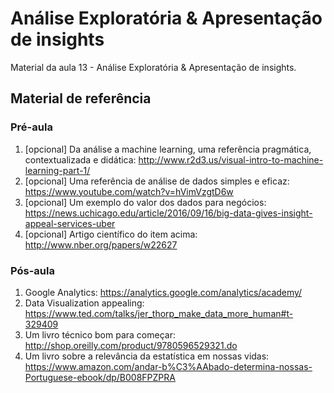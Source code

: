 # Análise Exploratória & Apresentação de insights
Material da aula 13 - Análise Exploratória & Apresentação de insights.

## Material de referência
### Pré-aula
1. [opcional] Da análise a machine learning, uma referência pragmática, contextualizada e didática: http://www.r2d3.us/visual-intro-to-machine-learning-part-1/
2. [opcional] Uma referência de análise de dados simples e eficaz: https://www.youtube.com/watch?v=hVimVzgtD6w
3. [opcional] Um exemplo do valor dos dados para negócios: https://news.uchicago.edu/article/2016/09/16/big-data-gives-insight-appeal-services-uber
4. [opcional] Artigo científico do item acima: http://www.nber.org/papers/w22627




### Pós-aula
1. Google Analytics: https://analytics.google.com/analytics/academy/
2. Data Visualization appealing: https://www.ted.com/talks/jer_thorp_make_data_more_human#t-329409
3. Um livro técnico bom para começar: http://shop.oreilly.com/product/9780596529321.do
4. Um livro sobre a relevância da estatística em nossas vidas: https://www.amazon.com/andar-b%C3%AAbado-determina-nossas-Portuguese-ebook/dp/B008FPZPRA